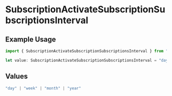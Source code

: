 # SubscriptionActivateSubscriptionSubscriptionsInterval

## Example Usage

```typescript
import { SubscriptionActivateSubscriptionSubscriptionsInterval } from "open-billing/models/operations";

let value: SubscriptionActivateSubscriptionSubscriptionsInterval = "day";
```

## Values

```typescript
"day" | "week" | "month" | "year"
```